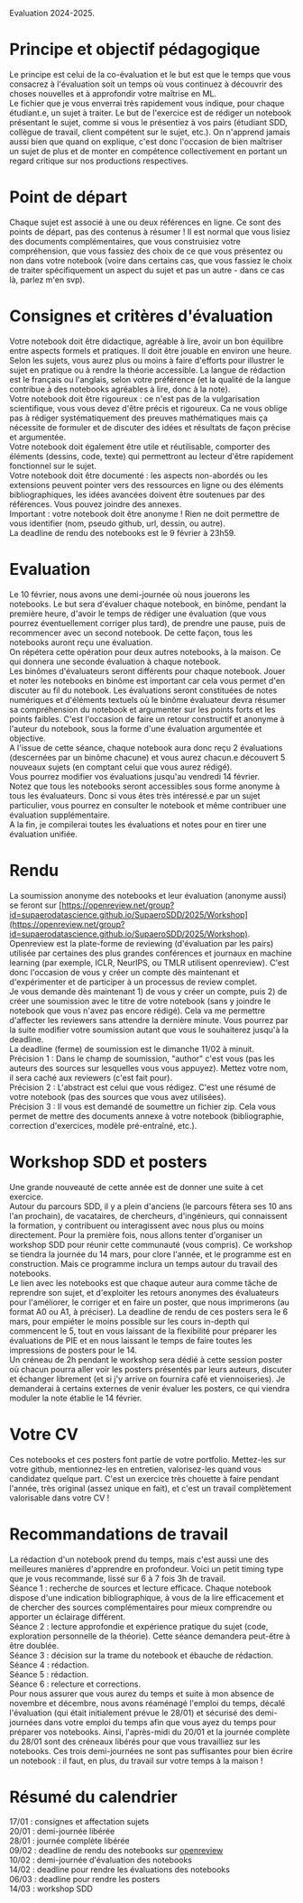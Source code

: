 Evaluation 2024-2025.

# Principe et objectif pédagogique

Le principe est celui de la co-évaluation et le but est que le temps que vous consacrez à l'évaluation soit un temps où vous continuez à découvrir des choses nouvelles et à approfondir votre maîtrise en ML.  
Le fichier que je vous enverrai très rapidement vous indique, pour chaque étudiant.e, un sujet à traiter. Le but de l'exercice est de rédiger un notebook présentant le sujet, comme si vous le présentiez à vos pairs (étudiant SDD, collègue de travail, client compétent sur le sujet, etc.). On n'apprend jamais aussi bien que quand on explique, c'est donc l'occasion de bien maîtriser un sujet de plus et de monter en compétence collectivement en portant un regard critique sur nos productions respectives. 

# Point de départ

Chaque sujet est associé à une ou deux références en ligne. Ce sont des points de départ, pas des contenus à résumer ! Il est normal que vous lisiez des documents complémentaires, que vous construisiez votre compréhension, que vous fassiez des choix de ce que vous présentez ou non dans votre notebook (voire dans certains cas, que vous fassiez le choix de traiter spécifiquement un aspect du sujet et pas un autre - dans ce cas là, parlez m'en svp).

# Consignes et critères d'évaluation

Votre notebook doit être didactique, agréable à lire, avoir un bon équilibre entre aspects formels et pratiques. Il doit être jouable en environ une heure. Selon les sujets, vous aurez plus ou moins à faire d'efforts pour illustrer le sujet en pratique ou à rendre la théorie accessible. La langue de rédaction est le français ou l'anglais, selon votre préférence (et la qualité de la langue contribue à des notebooks agréables à lire, donc à la note).  
Votre notebook doit être rigoureux : ce n'est pas de la vulgarisation scientifique, vous vous devez d'être précis et rigoureux. Ca ne vous oblige pas à rédiger systématiquement des preuves mathématiques mais ça nécessite de formuler et de discuter des idées et résultats de façon précise et argumentée.  
Votre notebook doit également être utile et réutilisable, comporter des éléments (dessins, code, texte) qui permettront au lecteur d'être rapidement fonctionnel sur le sujet.  
Votre notebook doit être documenté : les aspects non-abordés ou les extensions peuvent pointer vers des ressources en ligne ou des éléments bibliographiques, les idées avancées doivent être soutenues par des références. Vous pouvez joindre des annexes.  
Important : votre notebook doit être anonyme ! Rien ne doit permettre de vous identifier (nom, pseudo github, url, dessin, ou autre).  
La deadline de rendu des notebooks est le 9 février à 23h59.

# Evaluation

Le 10 février, nous avons une demi-journée où nous jouerons les notebooks. Le but sera d'évaluer chaque notebook, en binôme, pendant la première heure, d'avoir le temps de rédiger une évaluation (que vous pourrez éventuellement corriger plus tard), de prendre une pause, puis de recommencer avec un second notebook. De cette façon, tous les notebooks auront reçu une évaluation.  
On répétera cette opération pour deux autres notebooks, à la maison. Ce qui donnera une seconde évaluation à chaque notebook.  
Les binômes d'évaluateurs seront différents pour chaque notebook. Jouer et noter les notebooks en binôme est important car cela vous permet d'en discuter au fil du notebook. Les évaluations seront constituées de notes numériques et d'éléments textuels où le binôme évaluateur devra résumer sa compréhension du notebook et argumenter sur les points forts et les points faibles. C'est l'occasion de faire un retour constructif et anonyme à l'auteur du notebook, sous la forme d'une évaluation argumentée et objective.  
A l'issue de cette séance, chaque notebook aura donc reçu 2 évaluations (descernées par un binôme chacune) et vous aurez chacun.e découvert 5 nouveaux sujets (en comptant celui que vous aurez rédigé).  
Vous pourrez modifier vos évaluations jusqu'au vendredi 14 février.  
Notez que tous les notebooks seront accessibles sous forme anonyme à tous les évaluateurs. Donc si vous êtes très intéressé.e par un sujet particulier, vous pourrez en consulter le notebook et même contribuer une évaluation supplémentaire.  
A la fin, je compilerai toutes les évaluations et notes pour en tirer une évaluation unifiée.

# Rendu

La soumission anonyme des notebooks et leur évaluation (anonyme aussi) se feront sur [https://openreview.net/group?id=supaerodatascience.github.io/SupaeroSDD/2025/Workshop](https://openreview.net/group?id=supaerodatascience.github.io/SupaeroSDD/2025/Workshop).  
Openreview est la plate-forme de reviewing (d'évaluation par les pairs) utilisée par certaines des plus grandes conférences et journaux en machine learning (par exemple, ICLR, NeurIPS, ou TMLR utilisent openreview). C'est donc l'occasion de vous y créer un compte dès maintenant et d'expérimenter et de participer à un processus de review complet.   
Je vous demande dès maintenant 1) de vous y créer un compte, puis 2) de créer une soumission avec le titre de votre notebook (sans y joindre le notebook que vous n'avez pas encore rédigé). Cela va me permettre d'affecter les reviewers sans attendre la dernière minute. Vous pourrez par la suite modifier votre soumission autant que vous le souhaiterez jusqu'à la deadline.  
La deadline (ferme) de soumission est le dimanche 11/02 à minuit.  
Précision 1 : Dans le champ de soumission, "author" c'est vous (pas les auteurs des sources sur lesquelles vous vous appuyez). Mettez votre nom, il sera caché aux reviewers (c'est fait pour).  
Précision 2 : L'abstract est celui que vous rédigez. C'est une résumé de votre notebook (pas des sources que vous avez utilisées).  
Précision 3 : Il vous est demandé de soumettre un fichier zip. Cela vous permet de mettre des documents annexe à votre notebook (bibliographie, correction d'exercices, modèle pré-entraîné, etc.).

# Workshop SDD et  posters

Une grande nouveauté de cette année est de donner une suite à cet exercice.  
Autour du parcours SDD, il y a plein d'anciens (le parcours fêtera ses 10 ans l'an prochain), de vacataires, de chercheurs, d'ingénieurs, qui connaissent la formation, y contribuent ou interagissent avec nous plus ou moins directement. Pour la première fois, nous allons tenter d'organiser un workshop SDD pour réunir cette communauté (vous compris). Ce workshop se tiendra la journée du 14 mars, pour clore l'année, et le programme est en construction. Mais ce programme inclura un temps autour du travail des notebooks.   
Le lien avec les notebooks est que chaque auteur aura comme tâche de reprendre son sujet, et d'exploiter les retours anonymes des évaluateurs pour l'améliorer, le corriger et en faire un poster, que nous imprimerons (au format A0 ou A1, à préciser). La deadline de rendu de ces posters sera le 6 mars, pour empiéter le moins possible sur les cours in-depth qui commencent le 5, tout en vous laissant de la flexibilité pour préparer les évaluations de PIE et en nous laissant le temps de faire toutes les impressions de posters pour le 14.  
Un créneau de 2h pendant le workshop sera dédié à cette session poster où chacun pourra aller voir les posters présentés par leurs auteurs, discuter et échanger librement (et si j'y arrive on fournira café et viennoiseries).
Je demanderai à certains externes de venir évaluer les posters, ce qui viendra moduler la note établie le 14 février.

# Votre CV

Ces notebooks et ces posters font partie de votre portfolio. Mettez-les sur votre github, mentionnez-les en entretien, valorisez-les quand vous candidatez quelque part. C'est un exercice très chouette à faire pendant l'année, très original (assez unique en fait), et c'est un travail complètement valorisable dans votre CV !

# Recommandations de travail

La rédaction d'un notebook prend du temps, mais c'est aussi une des meilleures manières d'apprendre en profondeur. Voici un petit timing type que je vous recommande, lissé sur 6 à 7 fois 3h de travail.  
Séance 1 : recherche de sources et lecture efficace. Chaque notebook dispose d'une indication bibliographique, à vous de la lire efficacement et de chercher des sources complémentaires pour mieux comprendre ou apporter un éclairage différent.  
Séance 2 : lecture approfondie et expérience pratique du sujet (code, exploration personnelle de la théorie). Cette séance demandera peut-être à être doublée.  
Séance 3 : décision sur la trame du notebook et ébauche de rédaction.  
Séance 4 : rédaction.  
Séance 5 : rédaction.  
Séance 6 : relecture et corrections.  
Pour nous assurer que vous aurez du temps et suite à mon absence de novembre et décembre, nous avons réaménagé l'emploi du temps, décalé l'évaluation (qui était initialement prévue le 28/01) et sécurisé des demi-journées dans votre emploi du temps afin que vous ayez du temps pour préparer vos notebooks. Ainsi, l'après-midi du 20/01 et la journée complète du 28/01 sont des créneaux libérés pour que vous travailliez sur les notebooks. Ces trois demi-journées ne sont pas suffisantes pour bien écrire un notebook : il faut, en plus, du travail sur votre temps à la maison !

# Résumé du calendrier

17/01 : consignes et affectation sujets  
20/01 : demi-journée libérée  
28/01 : journée complète libérée  
09/02 : deadline de rendu des notebooks sur [openreview](https://openreview.net/group?id=supaerodatascience.github.io/SupaeroSDD/2025/Workshop)  
10/02 : demi-journée d'évaluation des notebooks  
14/02 : deadline pour rendre les évaluations des notebooks  
06/03 : deadline pour rendre les posters  
14/03 : workshop SDD  

